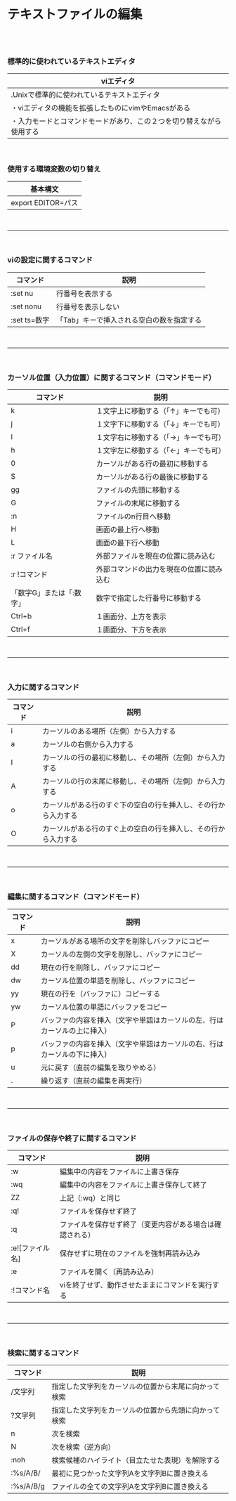# テキストファイルの編集
<br>
<br>

### 標準的に使われているテキストエディタ

| viエディタ |  
|--|
| .Unixで標準的に使われているテキストエディタ |
| ・viエディタの機能を拡張したものにvimやEmacsがある |
| ・入力モードとコマンドモードがあり、この２つを切り替えながら使用する | 

<br>

### 使用する環境変数の切り替え

| 基本構文 |
| -- |
| export EDITOR=パス |

<br>

----------------------------

<br>

### viの設定に関するコマンド

| コマンド | 説明 |
|--|--|
| :set nu | 行番号を表示する |
| :set nonu | 行番号を表示しない |
| :set ts=数字 | 「Tab」キーで挿入される空白の数を指定する |

<br>

------------------

<br>

### カーソル位置（入力位置）に関するコマンド（コマンドモード）

| コマンド | 説明 |
|--|--|
| k | １文字上に移動する（「↑」キーでも可） |
| j | １文字下に移動する（「↓」キーでも可） |
| l | １文字右に移動する（「→」キーでも可） |
| h | １文字左に移動する（「←」キーでも可） |
| 0 | カーソルがある行の最初に移動する |
| $ | カーソルがある行の最後に移動する |
| gg | ファイルの先頭に移動する |
| G | ファイルの末尾に移動する |
| :n | ファイルのn行目へ移動 |
| H | 画面の最上行へ移動 |
| L | 画面の最下行へ移動 |
| :r ファイル名 | 外部ファイルを現在の位置に読み込む |
| :r !コマンド | 外部コマンドの出力を現在の位置に読み込む |
| 「数字G」または「:数字」 | 数字で指定した行番号に移動する |
| Ctrl+b | １画面分、上方を表示 |
| Ctrl+f | １画面分、下方を表示 |

<br>

----------------------------------

<br>

### 入力に関するコマンド
| コマンド | 説明 |
|--|--|
| i | カーソルのある場所（左側）から入力する |
| a | カーソルの右側から入力する |
| I | カーソルの行の最初に移動し、その場所（左側）から入力する |
| A | カーソルの行の末尾に移動し、その場所（左側）から入力する |
| o | カーソルがある行のすぐ下の空白の行を挿入し、その行から入力する |
| O | カーソルがある行のすぐ上の空白の行を挿入し、その行から入力する |

<br>

---------------------

<br>

### 編集に関するコマンド（コマンドモード）
| コマンド | 説明 |
|--|--|
| x | カーソルがある場所の文字を削除しバッファにコピー |
| X | カーソルの左側の文字を削除し、バッファにコピー |
| dd | 現在の行を削除し、バッファにコピー |
| dw | カーソル位置の単語を削除し、バッファにコピー |
| yy | 現在の行を（バッファに）コピーする |
| yw | カーソル位置の単語にバッファをコピー |
| P | バッファの内容を挿入（文字や単語はカーソルの左、行はカーソルの上に挿入）
| p | バッファの内容を挿入（文字や単語はカーソルの右、行はカーソルの下に挿入） |
| u | 元に戻す（直前の編集を取りやめる） |
| . | 繰り返す（直前の編集を再実行） |

<br>

------------------------

<br>

### ファイルの保存や終了に関するコマンド

| コマンド | 説明 |
|--|--|
| :w | 編集中の内容をファイルに上書き保存 |
| :wq | 編集中の内容をファイルに上書き保存して終了 |
| ZZ | 上記（:wq）と同じ |
| :q! | ファイルを保存せず終了 |
| :q | ファイルを保存せず終了（変更内容がある場合は確認される） |
| :e![ファイル名] | 保存せずに現在のファイルを強制再読み込み |
| :e | 	ファイルを開く（再読み込み） |
| :!コマンド名 | viを終了せず、動作させたままにコマンドを実行する |

<br>

------------------------

<br>

### 検索に関するコマンド

| コマンド | 説明 |
|--|--|
| /文字列 | 指定した文字列をカーソルの位置から末尾に向かって検索 |
| ?文字列 | 指定した文字列をカーソルの位置から先頭に向かって検索 |
| n | 次を検索 |
| N | 次を検索（逆方向） |
| :noh | 検索候補のハイライト（目立たせた表現）を解除する |
| :%s/A/B/ | 最初に見つかった文字列Aを文字列Bに置き換える |
| :%s/A/B/g | ファイルの全ての文字列Aを文字列Bに置き換える |
